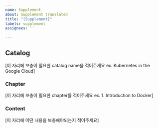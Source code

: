 ```yaml
---
name: Supplement
about: Supplement translated
title: "[Supplement]"
labels: supplement
assignees: ''

---
```


## Catalog
[이 자리에 보충이 필요한 catalog name을 적어주세요 ex. Kubernetes in the Google Cloud]

### Chapter
[이 자리에 보충이 필요한 chapter를 적어주세요 ex. 1. Introduction to Docker]

### Content
[이 자리에 어떤 내용을 보충해야되는지 적어주세요]
